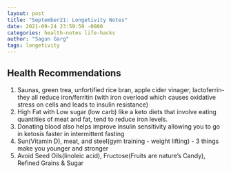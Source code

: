 ```yaml
---
layout: post
title: "September21: Longetivity Notes"
date: 2021-09-24 23:59:59 -0000
categories: health-notes life-hacks
author: "Sagun Garg"
tags: longetivity
---
```


## Health Recommendations

1. Saunas, green trea, unfortified rice bran, apple cider vinager, lactoferrin- they all reduce iron/ferritin (with iron overload which causes oxidative stress on cells and leads to insulin resistance)
2. High Fat with Low sugar (low carb) like a keto diets that involve eating quantities of meat and fat, tend to reduce iron levels.
3. Donating blood also helps improve insulin sensitivity allowing you to go in ketosis faster in intermittent fasting
4. Sun(Vitamin D), meat, and steel(gym training - weight lifting) - 3 things make you younger and stronger
5. Avoid Seed Oils(linoleic acid), Fructose(Fruits are nature’s Candy), Refined Grains & Sugar